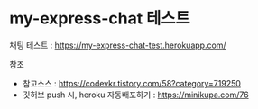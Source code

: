 # my-express-chat 테스트

채팅 테스트 : https://my-express-chat-test.herokuapp.com/

참조

- 참고소스 : https://codevkr.tistory.com/58?category=719250
- 깃허브 push 시, heroku 자동배포하기 : https://minikupa.com/76

